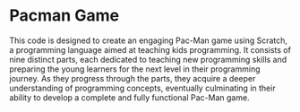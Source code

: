 # Pacman Game

This code is designed to create an engaging Pac-Man game using Scratch, a programming language aimed at teaching kids programming. It consists of nine distinct parts, each dedicated to teaching new programming skills and preparing the young learners for the next level in their programming journey. As they progress through the parts, they acquire a deeper understanding of programming concepts, eventually culminating in their ability to develop a complete and fully functional Pac-Man game.
 
 
